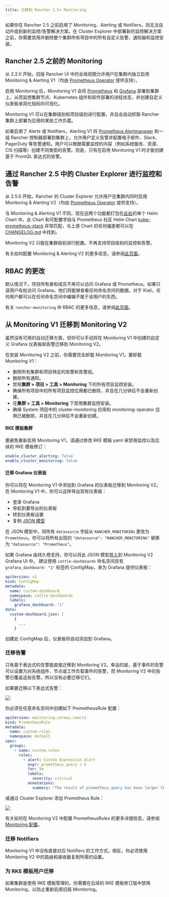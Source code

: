 ```yaml
---
title: 迁移到 Rancher 2.5+ Monitoring
---
```


如果你在 Rancher 2.5 之前启用了 Monitoring、Alerting 或 Notifiers，则无法自动升级到新的监控/告警解决方案。在 Cluster Explorer 中部署新的监控解决方案之前，你需要禁用并删除整个集群所有项目中的所有自定义告警、通知器和监控安装。


## Rancher 2.5 之前的 Monitoring

从 2.2.0 开始，旧版 Rancher UI 中的全局视图允许用户在集群内独立启用 Monitoring & Alerting V1（均由 [Prometheus Operator](https://github.com/prometheus-operator/prometheus-operator) 提供支持）。

启用 Monitoring 后，Monitoring V1 会将 [Prometheus](https://prometheus.io/) 和 [Grafana](https://grafana.com/docs/grafana/latest/introduction/) 部署到集群上，从而监控集群节点、Kubernetes 组件和软件部署的进程状态，并创建自定义仪表板来简化指标的可视化。

Monitoring V1 可以在集群级别和项目级别进行配置，并且会自动抓取 Rancher 集群上部署为应用的某些工作负载。

如果启用了 Alerts 或 Notifiers，Alerting V1 将 [Prometheus Alertmanager](https://prometheus.io/docs/alerting/latest/alertmanager/) 和一组 Rancher 控制器部署到集群上，允许用户定义告警并配置电子邮件、Slack、PagerDuty 等告警通知。用户可以根据需要监控的内容（例如系统服务、资源、CIS 扫描等）创建不同类型的告警。但是，只有在启用 Monitoring V1 时才能创建基于 PromQL 表达式的告警。

## 通过 Rancher 2.5 中的 Cluster Explorer 进行监控和告警

从 2.5.0 开始，Rancher 的 Cluster Explorer 允许用户在集群内同时启用 Monitoring & Alerting V2（均由 [Prometheus Operator](https://github.com/prometheus-operator/prometheus-operator) 提供支持）。

与 Monitoring & Alerting V1 不同，现在这两个功能都打包在[此处](https://github.com/rancher/charts/blob/main/charts/rancher-monitoring)的单个 Helm Chart 中。此 Chart 和可配置字段与 Prometheus 社区 Helm Chart [kube-prometheus-stack](https://github.com/prometheus-community/helm-charts/tree/main/charts/kube-prometheus-stack) 非常匹配，与上游 Chart 的任何偏差都可以在 [CHANGELOG.md](https://github.com/rancher/charts/blob/main/charts/rancher-monitoring/CHANGELOG.md) 中找到。

Monitoring V2 只能在集群级别进行配置。不再支持项目级别的监控和告警。

有关如何配置 Monitoring & Alerting V2 的更多信息，请参阅[此页面](../../../pages-for-subheaders/monitoring-v2-configuration-guides.md)。

## RBAC 的更改

默认情况下，项目所有者和成员不再可以访问 Grafana 或 Prometheus。如果只读用户有权访问 Grafana，他们将能够查看任何命名空间的数据。对于 Kiali，任何用户都可以在任何命名空间中编辑不属于该用户的东西。

有关 `rancher-monitoring` 中 RBAC 的更多信息，请参阅[此页面](../../../integrations-in-rancher/monitoring-and-alerting/rbac-for-monitoring.md)。

## 从 Monitoring V1 迁移到 Monitoring V2

虽然没有可用的自动迁移方案，但你可以手动将在 Monitoring V1 中创建的自定义 Grafana 仪表板和告警迁移到 Monitoring V2。

在安装 Monitoring V2 之前，你需要完全卸载 Monitoring V1。要卸载 Monitoring V1：

* 删除所有集群和项目特定的告警和告警组。
* 删除所有通知。
* 禁用**集群 > 项目 > 工具 > Monitoring** 下的所有项目监控安装。
* 确保所有项目中的所有项目监控应用都已删除，并且在几分钟后不会重新创建。
* 在**集群 > 工具 > Monitoring** 下禁用集群监控安装。
* 确保 System 项目中的 cluster-monitoring 应用和 monitoring-operator 应用已被删除，并且在几分钟后不会重新创建。

#### RKE 模板集群

要避免重新启用 Monitoring V1，请通过修改 RKE 模板 yaml 来禁用监控以及后续的 RKE 模板修订：

```yaml
enable_cluster_alerting: false
enable_cluster_monitoring: false
```

#### 迁移 Grafana 仪表板

你可以将在 Monitoring V1 中添加到 Grafana 的仪表板迁移到 Monitoring V2。在 Monitoring V1 中，你可以这样导出现有仪表板：

* 登录 Grafana
* 导航到要导出的仪表板
* 转到仪表板设置
* 复制 [JSON 模型](https://grafana.com/docs/grafana/latest/dashboards/json-model/)

在 JSON 模型中，将所有 `datasource` 字段从 `RANCHER_MONITORING` 更改为 `Prometheus`。你可以将所有出现的 `"datasource": "RANCHER_MONITORING"` 替换为 `"datasource": "Prometheus"`。

如果 Grafana 由持久卷支持，你可以将此 JSON 模型[导入](https://grafana.com/docs/grafana/latest/dashboards/export-import/)到 Monitoring V2 Grafana UI 中。
建议使用 `cattle-dashboards` 命名空间具有 `grafana_dashboard: "1"` 标签的 ConfigMap，来为 Grafana 提供仪表板：

```yaml
apiVersion: v1
kind: ConfigMap
metadata:
  name: custom-dashboard
  namespace: cattle-dashboards
  labels:
    grafana_dashboard: "1"
data:
  custom-dashboard.json: |
    {
      ...
    }
```

创建此 ConfigMap 后，仪表板将自动添加到 Grafana。

### 迁移告警

只有基于表达式的告警能直接迁移到 Monitoring V2。幸运的是，基于事件的告警可以设置为对系统组件、节点或工作负载事件的告警，而 Monitoring V2 中的告警已覆盖这些告警。所以没有必要迁移它们。

如果要迁移以下表达式告警：

![](/img/monitoring/migration/alert_2.4_to_2.5_source.png)

你必须在任意命名空间中创建如下 PrometheusRule 配置：

```yaml
apiVersion: monitoring.coreos.com/v1
kind: PrometheusRule
metadata:
  name: custom-rules
  namespace: default
spec:
  groups:
    - name: custom.rules
      rules:
        - alert: Custom Expression Alert
          expr: prometheus_query > 5
          for: 5m
          labels:
            severity: critical
          annotations:
            summary: "The result of prometheus_query has been larger than 5 for 5m. Current value {{ $value }}"
```

或通过 Cluster Explorer 添加 Prometheus Rule：

![](/img/monitoring/migration/alert_2.4_to_2.5_target.png)

有关如何在 Monitoring V2 中配置 PrometheusRules 的更多详细信息，请参阅 [Monitoring 配置](../../../pages-for-subheaders/monitoring-v2-configuration-guides.md)。

### 迁移 Notifiers

Monitoring V1 中没有直接对应 Notifiers 的工作方式。相反，你必须使用 Monitoring V2 中的路由和接收器复制所需的设置。


### 为 RKE 模板用户迁移

如果集群是使用 RKE 模板管理的，你需要在后续的 RKE 模板修订版中禁用 Monitoring，以防止重新启用旧版 Monitoring。
